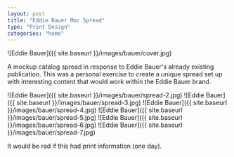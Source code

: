 ```yaml
---
layout: post
title: "Eddie Bauer Moc Spread"
type: "Print Design"
categories: "home"
---
```


![Eddie Bauer]({{ site.baseurl }}/images/bauer/cover.jpg)

A mockup catalog spread in response to Eddie Bauer's already existing publication. This was a personal exercise to create a unique spread set up with interesting content that would work within the Eddie Bauer brand.  

![Eddie Bauer]({{ site.baseurl }}/images/bauer/spread-2.jpg)
![Eddie Bauer]({{ site.baseurl }}/images/bauer/spread-3.jpg)
![Eddie Bauer]({{ site.baseurl }}/images/bauer/spread-4.jpg)
![Eddie Bauer]({{ site.baseurl }}/images/bauer/spread-5.jpg)
![Eddie Bauer]({{ site.baseurl }}/images/bauer/spread-6.jpg)
![Eddie Bauer]({{ site.baseurl }}/images/bauer/spread-7.jpg)

It would be rad if this had print information (one day).
